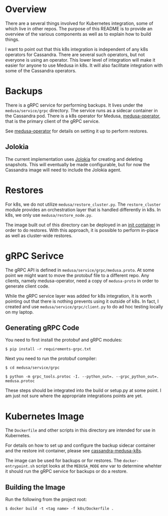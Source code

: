 # Overview
There are a several things involved for Kubernetes integration, some of which live in other repos. The purpose of this README is to provide an overview of the various components as well as to explain how to build things.

I want to point out that this k8s integration is independent of any k8s operators for Cassandra. There are several such operators, but not everyone is using an operator. This lower level of integration will make it easier for anyone to use Medusa in k8s. It will also facilitate integration with some of the Cassandra operators.

# Backups
There is a gRPC service for performing backups. It lives under the `medusa/service/grpc` directory. The service runs as a sidecar container in the Cassandra pod. There is a k8s operator for Medusa, [medusa-operator](https://github.com/jsanda/medusa-operator), that is the primary client of the gRPC service.

See [medusa-operator](https://github.com/jsanda/medusa-operator) for details on setting it up to perform restores.

## Jolokia
The current implementation uses [Jolokia](https://jolokia.org/) for creating and deleting snapshots. This will eventually be made configurable, but for now the Cassandra image will need to include the Jolokia agent.

# Restores
For k8s, we do not utilize `medusa/restore_cluster.py`. The `restore_cluster` module provides an orchestration layer that is handled differently in k8s. In k8s, we only use `medusa/restore_node.py`.

The image built out of this directory can be deployed in an [init container](https://kubernetes.io/docs/concepts/workloads/pods/init-containers/) in order to do restores. With this approach, it is possible to perform in-place as well as cluster-wide restores.

# gRPC Serivce
The gRPC API is defined in `medusa/service/grpc/medusa.proto`. At some point we might want to move the protobuf file to a different repo. Any clients, namely medusa-operator, need a copy of `medusa-proto` in order to generate client code.

While the gRPC service layer was added for k8s integration, it is worth pointing out that there is nothing prevents using it outside of k8s. In fact, I created and use `medusa/service/grpc/client.py` to do ad hoc testing locally on my laptop.

## Generating gRPC Code
You need to first install the protobuf and gRPC modules:

```
$ pip install -r requirements-grpc.txt
```

Next you need to run the protobuf compiler:

```
$ cd medusa/service/grpc

$ python -m grpc_tools.protoc -I. --python_out=. --grpc_python_out=. medusa.protoc
``` 

These steps should be integrated into the build or setup.py at some point. I am just not sure where the appropriate integrations points are yet.

# Kubernetes Image
The `Dockerfile` and other scripts in this directory are intended for use in Kubernetes. 

For details on how to set up and configure the backup sidecar container and the restore init container, please see [cassandra-medusa-k8s](https://github.com/jsanda/cassandra-medusa-k8s).

The image can be used for backups or for restores. The `docker-entrypoint.sh` script looks at the `MEDUSA_MODE` env var to determine whehter it should run the gRPC service for backups or do a restore.

## Building the Image
Run the following from the project root:

```
$ docker build -t <tag name> -f k8s/Dockerfile .
```